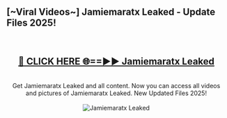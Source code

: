 <h2>[~Viral Videos~] Jamiemaratx Leaked - Update Files 2025!</h2>
<br>
<div align="center">
<h2><a href="https://betterlinks.top/A2PfLJ" rel="nofollow">🔴 CLICK HERE 🌐==►► Jamiemaratx Leaked</a></h2>
<br>
Get Jamiemaratx Leaked and all content. Now you can access all videos and pictures of Jamiemaratx Leaked. New Updated Files 2025!
<br>
<br>
<a href="https://betterlinks.top/A2PfLJ" rel="nofollow" data-target="animated-image.originalLink"><img src="https://i.ibb.co.com/WyWwxjT/player-gif2.gif" alt="Jamiemaratx Leaked" style="max-width: 100%; display: inline-block;" data-target="animated-image.originalImage"></a>
</div>
<br>
